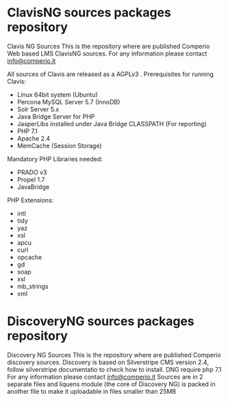 # ClavisNG sources packages repository
Clavis NG Sources
This is the repository where are published Comperio Web based LMS ClavisNG sources.
For any information please contact info@comperio.it

All sources of Clavis are released as a AGPLv3 .
Prerequisites for running Clavis:
- Linux 64bit system (Ubuntu)
- Percona MySQL Server 5.7 (InnoDB)
- Solr Server 5.x
- Java Bridge Server for PHP
- JasperLibs installed under Java Bridge CLASSPATH (For reporting)
- PHP 7.1
- Apache 2.4
- MemCache (Session Storage)

Mandatory PHP Libraries needed:
- PRADO v3
- Propel 1.7
- JavaBridge

PHP Extensions:
- intl
- tidy
- yaz
- xsl
- apcu
- curl
- opcache
- gd
- soap
- xsl
- mb_strings
- xml


# DiscoveryNG sources packages repository
Discovery NG Sources
This is the repository where are published Comperio discovery sources.
Discovery is based on Silverstripe CMS version 2.4, follow silverstripe documentatio to check how to install.
DNG require php 7.1
For any information please contact info@comperio.it
Sources are in 2 separate files and liquens module (the core of Discovery NG) is packed in another file to make it uploadable in files smaller than 25MB
